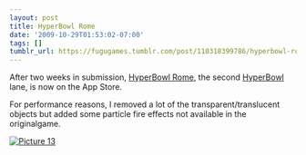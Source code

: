 ```yaml
---
layout: post
title: HyperBowl Rome
date: '2009-10-29T01:53:02-07:00'
tags: []
tumblr_url: https://fugugames.tumblr.com/post/110318399786/hyperbowl-rome
---
```

After two weeks in submission, [HyperBowl Rome](http://itunes.com/app/hyperbowlrome), the second [HyperBowl](http://hyperbowl3d.com/) lane, is now on the App Store.

For performance reasons, I removed a lot of the transparent/translucent objects but added some particle fire effects not available in the originalgame.

[![Picture 13](http://itshardtofondlepenguins.com/wp-content/uploads/2009/10/Picture-131.png "Picture 13")](http://itunes.com/app/hyperbowlrome)

